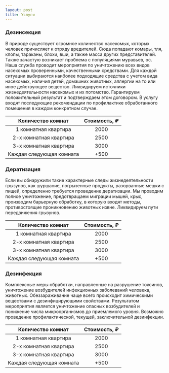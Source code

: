 ```yaml
---
layout: post
title: Услуги
---
```

### Дезинсекция
В природе существует огромное количество насекомых, которых человек причисляет к отряду вредителей. Сюда попадают комары, тля, клопы, тараканы, блохи, вши, а также масса других представителей. Также зачастую возникает проблема с популяциями муравьев, ос. Наша служба проводит мероприятия по уничтожению всех видов насекомых проверенными, качественными средствами. Для каждой ситуации выбираются наиболее подходящие средства с учетом вида насекомых, наличия детей, домашних животных, аллергии на то или иное действующее вещество. Ликвидируем источники жизнедеятельности насекомых и их потомство. Гарантируем положительный результат и подтверждаем этом договором. В услугу входят последующие рекомендации по профилактике обработанного помещения в каждом конкретном случае.

|     Количество комнат    | Стоимость, ₽  |
|:------------------------:|:-------------:|
| 1 комнатная квартира     |      2000     |
| 2-х комнатная квартира   |      2500     |
| 3-х комнатная квартира   |      3000     |
| Каждая следующая комната |      +500     |

### Дератизация
Если вы обнаружили такие характерные следы жизнедеятельности грызунов, как шуршание, погрызенные продукты, разорванные мешки с пищей, определенно требуется проведение дератизации. Мы проводим полное уничтожение, предотвращаем миграции мышей, крыс, производим барьерную обработку, в которую входят методы, противостоящие проникновению животных извне. Ликвидируем пути передвижения грызунов. 

|     Количество комнат    | Стоимость, ₽  |
|:------------------------:|:-------------:|
| 1 комнатная квартира     |      2000     |
| 2-х комнатная квартира   |      2500     |
| 3-х комнатная квартира   |      3000     |
| Каждая следующая комната |      +500     |

### Дезинфекция
Комплексные меры обработки, направленные на разрушение токсинов, уничтожение возбудителей инфекционных заболеваний человека, животных. Обеззараживание чаще всего происходит химическими веществами с дезинфицирующими свойствами. Результатом мероприятия является уничтожение опасных возбудителей и понижение числа микроорганизмов до приемлемого уровня. Возможно проведение профилактической, текущей, заключительной дезинфекции.  

|     Количество комнат    | Стоимость, ₽  |
|:------------------------:|:-------------:|
| 1 комнатная квартира     |      2000     |
| 2-х комнатная квартира   |      2500     |
| 3-х комнатная квартира   |      3000     |
| Каждая следующая комната |      +500     |
